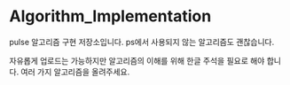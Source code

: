 # Algorithm_Implementation

pulse 알고리즘 구현 저장소입니다. ps에서 사용되지 않는 알고리즘도 괜찮습니다.

자유롭게 업로드는 가능하지만 알고리즘의 이해를 위해 한글 주석을 필요로 해야 합니다. 여러 가지 알고리즘을 올려주세요.

